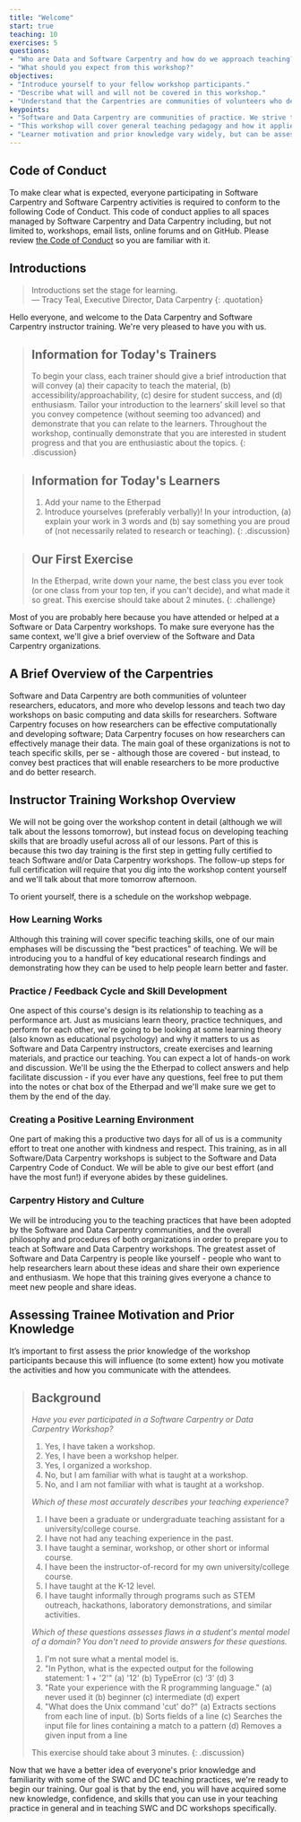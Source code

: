 ```yaml
---
title: "Welcome"
start: true
teaching: 10
exercises: 5
questions:
- "Who are Data and Software Carpentry and how do we approach teaching?"  
- "What should you expect from this workshop?"  
objectives:
- "Introduce yourself to your fellow workshop participants."  
- "Describe what will and will not be covered in this workshop."
- "Understand that the Carpentries are communities of volunteers who develop lessons and teach workshops on basic computing and data skills for researchers."  
keypoints:
- "Software and Data Carpentry are communities of practice. We strive to provide a welcoming environment for all learners and take our Code of Conduct seriously."
- "This workshop will cover general teaching pedagogy and how it applies specifically to Software and Data Carpentry."
- "Learner motivation and prior knowledge vary widely, but can be assessed with a quick multiple choice question."
---
```


## Code of Conduct

To make clear what is expected, everyone participating in Software Carpentry and Software Carpentry activities is required
to conform to the following Code of Conduct. This code of conduct applies to all spaces managed by Software Carpentry 
and Data Carpentry including, but not limited to, workshops, email lists, online forums and on GitHub. Please review 
[the Code of Conduct](https://software-carpentry.org/conduct/) so you are familiar with it. 

## Introductions

> Introductions set the stage for learning.  
> — Tracy Teal, Executive Director, Data Carpentry
{: .quotation}

Hello everyone, and welcome to the Data Carpentry and Software Carpentry
instructor training.  We're very pleased to have you with us.

> ## Information for Today's Trainers
>
> To begin your class, each trainer should give a brief introduction that will convey (a) their capacity to teach the material, (b) accessibility/approachability, (c) desire for student success, and (d) enthusiasm. Tailor your introduction to the learners’ skill level so that you convey competence (without seeming too advanced) and demonstrate that you can relate to the learners. Throughout the workshop, continually demonstrate that you are interested in student progress and that you are enthusiastic about the topics.
{: .discussion}

> ## Information for Today's Learners
>
> 1. Add your name to the Etherpad 
> 1. Introduce yourselves (preferably verbally)! In your introduction, (a) explain your work in 3 words and (b) say something you are proud of (not necessarily related to research or teaching).
{: .discussion}

> ## Our First Exercise
> 
> In the Etherpad, write down your name, the best class you ever
> took (or one class from your top ten, if you can't decide), and
> what made it so great.
> This exercise should take about 2 minutes.
{: .challenge}

Most of you are probably here because you have attended or helped at
a Software or Data Carpentry workshops.  To make sure everyone has the
same context, we'll give a brief overview of the Software and Data
Carpentry organizations.

## A Brief Overview of the Carpentries

Software and Data Carpentry are
both communities of volunteer researchers, educators, and more who develop
lessons and teach two day workshops on basic computing and data skills for
researchers.  Software Carpentry focuses on how researchers can be effective
computationally and developing software; Data Carpentry focuses on how
researchers can effectively manage their data.
The main goal of these organizations is not to teach specific skills, per se - although those
are covered - but instead, to convey best practices that will enable
researchers to be more productive and do better research.

## Instructor Training Workshop Overview

We will not be going
over the workshop content in detail (although we will talk about
the lessons tomorrow), but instead
focus on developing teaching skills that are broadly
useful across all of our lessons.  Part of this is because
this two day training is the first step in getting fully certified
to teach Software and/or Data Carpentry workshops.
The follow-up steps for full certification will require that you dig into the workshop content yourself and we'll talk about that more tomorrow afternoon.

To orient yourself, there is a schedule on the workshop webpage.

### How Learning Works

Although this training will cover specific teaching skills, one of our main emphases will be discussing the "best practices" of teaching. We
will be introducing you to a handful of key educational research
findings and demonstrating how they can be used to help people learn better and faster.

### Practice / Feedback Cycle and Skill Development

One aspect of this course's design is its relationship to teaching
as a performance art.  Just as musicians learn theory, practice techniques,
 and perform for each other, we're going to be looking at some learning
 theory (also known as educational psychology) and why it matters to us
 as Software and Data Carpentry instructors, create exercises and learning
 materials, and practice our teaching.  You can expect a lot of
hands-on work and discussion.  We'll be using the the Etherpad to collect
answers and help facilitate discussion - if you ever have any questions,
feel free to put them into the notes or chat box of the Etherpad and we'll
make sure we get to them by the end of the day.

### Creating a Positive Learning Environment

One part of making this a productive two days for all of us is a
community effort to treat one another with kindness and respect.  This
training, as in all Software/Data Carpentry workshops is subject to
the Software and Data Carpentry Code of Conduct.  We will be able to
 give our best effort (and have the most fun!) if everyone abides by these guidelines.

### Carpentry History and Culture

We will be introducing you to the teaching practices that have been
adopted by the Software and Data Carpentry communities, and the
overall philosophy and procedures of both organizations in order
to prepare you to teach at Software and Data Carpentry workshops. 
The greatest asset of Software and Data Carpentry is people like
 yourself - people who want to help researchers learn about these ideas
 and share their own experience and enthusiasm.  We hope that this training
 gives everyone a chance to meet new people and share ideas.

## Assessing Trainee Motivation and Prior Knowledge

It’s important to first assess the prior knowledge of the workshop
participants because this will influence (to some extent) how you
motivate the activities and how you communicate with the attendees.

> ## Background
>
> *Have you ever participated in a Software Carpentry or Data Carpentry Workshop?*
>
> 1.  Yes, I have taken a workshop.
> 2.  Yes, I have been a workshop helper.
> 3.  Yes, I organized a workshop.
> 4.  No, but I am familiar with what is taught at a workshop.
> 5.  No, and I am not familiar with what is taught at a workshop.
>
> *Which of these most accurately describes your teaching experience?*
>
> 1.  I have been a graduate or undergraduate teaching assistant for a university/college course.
> 2.  I have not had any teaching experience in the past.
> 3.  I have taught a seminar, workshop, or other short or informal course.
> 4.  I have been the instructor-of-record for my own university/college course.
> 5.  I have taught at the K-12 level.
> 6.  I have taught informally through programs such as STEM outreach, hackathons, laboratory demonstrations, and similar activities.
>
> *Which of these questions assesses flaws in a student's mental model of a domain? You don't need to provide answers for these questions.*
>
> 1. I'm not sure what a mental model is.
> 2. "In Python, what is the expected output for the following statement: 1 + '2'"
> 	(a) '12'
> 	(b) TypeError
> 	(c) ‘3’
> 	(d) 3
> 3. "Rate your experience with the R programming language."
> 	(a) never used it
> 	(b) beginner
> 	(c) intermediate
> 	(d) expert
> 4. "What does the Unix command 'cut' do?"
> 	(a) Extracts sections from each line of input.
> 	(b) Sorts fields of a line
> 	(c) Searches the input file for lines containing a match to a pattern
> 	(d) Removes a given input from a line
>
> This exercise should take about 3 minutes.
{: .discussion}

Now that we have a better idea of everyone's prior knowledge and
familiarity with some of the SWC and DC teaching practices, we're
ready to begin our training. Our goal is that by the end, you will
have acquired some new knowledge, confidence, and skills that you can
use in your teaching practice in general and in teaching SWC and DC
workshops specifically.

